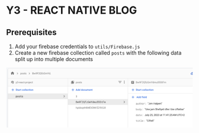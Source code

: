 # Y3 - REACT NATIVE BLOG

## Prerequisites

1. Add your firebase credentials to `utils/Firebase.js`
2. Create a new firebase collection called `posts` with the following data split up into multiple documents

![Drag Racing](./assets/firebase.png)
